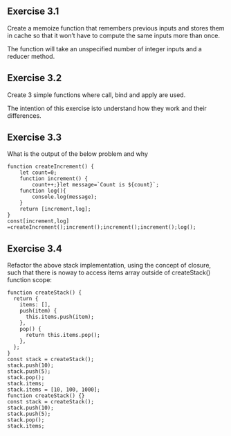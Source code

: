 ## **Exercise 3.1** ##

Create a memoize function that remembers previous inputs and stores them in cache so that it won’t have to compute the same inputs more than once. 

The function will take an unspecified number of integer inputs and a reducer method.

## **Exercise 3.2** ##

Create 3 simple functions where call, bind and apply are used. 

The intention of this exercise isto understand how they work and their differences.

## **Exercise 3.3** ##

What is the output of the below problem and why

``` 
function createIncrement() {
    let count=0;
    function increment() {
        count++;}let message=`Count is ${count}`;
    function log(){
        console.log(message);
    }
    return [increment,log];
}
const[increment,log] =createIncrement();increment();increment();increment();log();
```

## **Exercise 3.4** ##

Refactor the above stack implementation, using the concept of closure, such that there is noway to access items array outside of createStack() function scope:

```
function createStack() {
  return {
    items: [],
    push(item) {
      this.items.push(item);
    },
    pop() {
      return this.items.pop();
    },
  };
}
const stack = createStack();
stack.push(10);
stack.push(5);
stack.pop();
stack.items;
stack.items = [10, 100, 1000];
function createStack() {}
const stack = createStack();
stack.push(10);
stack.push(5);
stack.pop();
stack.items;
```